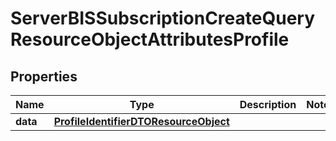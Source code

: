 # ServerBISSubscriptionCreateQueryResourceObjectAttributesProfile

## Properties
Name | Type | Description | Notes
------------ | ------------- | ------------- | -------------
**data** | [**ProfileIdentifierDTOResourceObject**](ProfileIdentifierDTOResourceObject.md) |  | 
